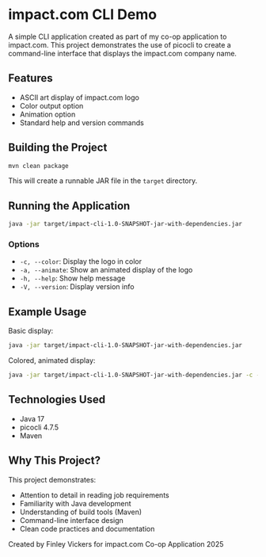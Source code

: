 # impact.com CLI Demo

A simple CLI application created as part of my co-op application to impact.com. This project demonstrates the use of picocli to create a command-line interface that displays the impact.com company name.

## Features

- ASCII art display of impact.com logo
- Color output option
- Animation option
- Standard help and version commands

## Building the Project

```bash
mvn clean package
```

This will create a runnable JAR file in the `target` directory.

## Running the Application

```bash
java -jar target/impact-cli-1.0-SNAPSHOT-jar-with-dependencies.jar
```

### Options

- `-c, --color`: Display the logo in color
- `-a, --animate`: Show an animated display of the logo
- `-h, --help`: Show help message
- `-V, --version`: Display version info

## Example Usage

Basic display:
```bash
java -jar target/impact-cli-1.0-SNAPSHOT-jar-with-dependencies.jar
```

Colored, animated display:
```bash
java -jar target/impact-cli-1.0-SNAPSHOT-jar-with-dependencies.jar -c -a
```

## Technologies Used

- Java 17
- picocli 4.7.5
- Maven

## Why This Project?

This project demonstrates:
- Attention to detail in reading job requirements
- Familiarity with Java development
- Understanding of build tools (Maven)
- Command-line interface design
- Clean code practices and documentation

Created by Finley Vickers for impact.com Co-op Application 2025
